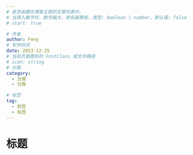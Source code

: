 ```yaml
---
# 是否收藏在博客主题的文章列表中。
# 当填入数字时，数字越大，排名越靠前，类型: boolean | number，默认值: false
# start: true

# 作者
author: Feny
# 写作时间
date: 2023-12-25
# 当前页面图标的 FontClass 或文件路径
# icon: string
# 分类
category:
  - 分类
  - 分类

# 标签
tag:
  - 标签
  - 标签
---
```


# 标题